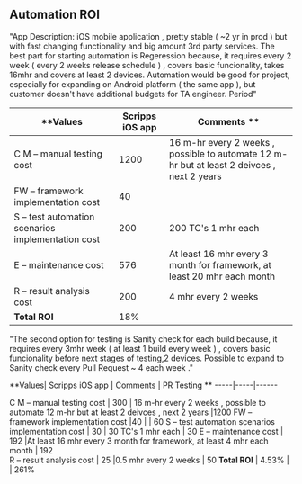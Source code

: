 ## Automation ROI

"App Description: iOS mobile application , pretty stable ( ~2 yr in prod ) but with fast changing functionality and big amount 3rd party services.
The best part for starting automation is Regeression because, it requires every 2 week ( every 2 weeks release schedule ) , covers basic funcionality, takes 16mhr and covers at least 2 devices. 
Automation would be good for project, especially for expanding on Android platform ( the same app ),  but customer doesn't have additional budgets for TA engineer. Period"


**Values| 	Scripps iOS app | Comments ** 
-----|-----|------
C M – manual testing cost  |  1200  | 16 m-hr every 2 weeks ,   possible to automate 12 m-hr  but at least 2 deivces , next 2 years 
FW – framework implementation cost |40 |
S – test automation scenarios implementation cost | 200 | 200 TC's 1 mhr each 
E – maintenance cost | 576 |At least 16 mhr every 3 month for framework, at least 20 mhr each month  
R – result analysis cost | 200 |4 mhr every 2 weeks 
**Total ROI** |  18% |


"The second option for testing is Sanity check for each build  because, it requires every 3mhr week ( at least 1 build  every  week  ) , covers basic funcionality before  next stages of testing,2 devices. 
Possible to expand to Sanity check every Pull Request ~ 4 each week ."

**Values| 	Scripps iOS app | Comments | PR Testing ** 
-----|-----|------

C M – manual testing cost  |  300  | 16 m-hr every 2 weeks ,   possible to automate 12 m-hr  but at least 2 deivces , next 2 years |1200
FW – framework implementation cost |40 | | 60
S – test automation scenarios implementation cost | 30 | 30 TC's 1 mhr each   | 30 
E – maintenance cost | 192 |At least 16 mhr every 3 month for framework, at least 4 mhr each month  | 192  
R – result analysis cost | 25 |0.5 mhr every 2 weeks |  50
**Total ROI** | 4.53% | | 261%




 


